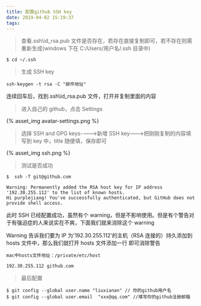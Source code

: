 ```yaml
---
title: 配置github SSH key
date: 2019-04-02 15:19:37
tags:
---
```


> 查看.ssh\id_rsa.pub 文件是否存在，若存在直接复制即可，若不存在则需重新生成(windows 下在 C:/Users/用户名/.ssh 目录中)

```
$ cd ~/.ssh
```

> 生成 SSH key

```
ssh-keygen -t rsa -C "邮件地址"
```

连续回车后，找到.ssh\id_rsa.pub 文件，打开并复制里面的内容

<!--more-->

> 进入自己的 github，点击 Settings

{% asset_img avatar-settings.png %}

> 选择 SSH and GPG keys---->新增 SSH key--->把刚刚复制的内容填写到 key 中，title 随便填，保存即可

{% asset_img ssh.png %}

> 测试是否成功

```
$  ssh -T git@github.com

Warning: Permanently added the RSA host key for IP address '192.30.255.112' to the list of known hosts.
Hi purplejiang! You've successfully authenticated, but GitHub does not provide shell access.
```

此时 SSH 已经配置成功，虽然有个 warning，但是不影响使用。但是有个警告对于有强迫症的人来说实在不爽，下面我们就来消除这个
warning

Warning 告诉我们要为 IP 为'192.30.255.112'的主机（RSA 连接的）持久添加到 hosts 文件中，那么我们就打开 hosts 文件添加一行
即可消除警告

```
mac中hosts文件地址：/private/etc/host

192.30.255.112 github.com
```

> 最后配置

```
$ git config --global user.name "liuxianan" // 你的github用户名
$ git config --global user.email  "xxx@qq.com" //填写你的github注册邮箱
```
